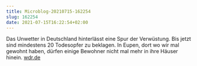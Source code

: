 ```yaml
---
title: Microblog-20210715-162254
slug: 162254
date: 2021-07-15T16:22:54+02:00
---
```


Das Unwetter in Deutschland hinterlässt eine Spur der Verwüstung. Bis jetzt sind mindestens 20 Todesopfer zu beklagen. In Eupen, dort wo wir mal gewohnt haben, dürfen einige Bewohner nicht mal mehr in ihre Häuser hinein. [wdr.de](https://www1.wdr.de/nachrichten/unwetter-nrw-starkregen100.html) 